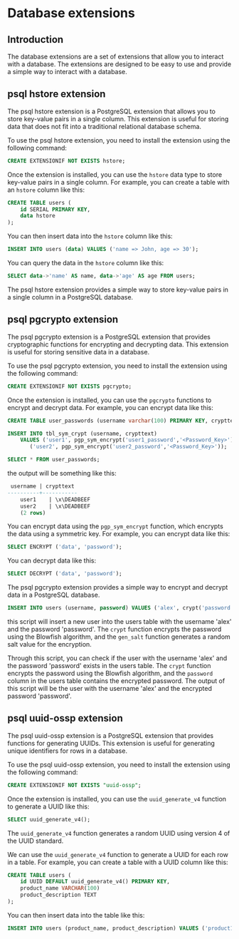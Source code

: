 # Database extensions

## Introduction

The database extensions are a set of extensions that allow you to interact with a database. The extensions are designed to be easy to use and provide a simple way to interact with a database.

## psql hstore extension

The psql hstore extension is a PostgreSQL extension that allows you to store key-value pairs in a single column. This extension is useful for storing data that does not fit into a traditional relational database schema.

To use the psql hstore extension, you need to install the extension using the following command:

```sql
CREATE EXTENSIONIF NOT EXISTS hstore;
```

Once the extension is installed, you can use the `hstore` data type to store key-value pairs in a single column. For example, you can create a table with an `hstore` column like this:

```sql
CREATE TABLE users (
    id SERIAL PRIMARY KEY,
    data hstore
);
```

You can then insert data into the `hstore` column like this:

```sql
INSERT INTO users (data) VALUES ('name => John, age => 30');
```

You can query the data in the `hstore` column like this:

```sql
SELECT data->'name' AS name, data->'age' AS age FROM users;
```

The psql hstore extension provides a simple way to store key-value pairs in a single column in a PostgreSQL database.

## psql pgcrypto extension

The psql pgcrypto extension is a PostgreSQL extension that provides cryptographic functions for encrypting and decrypting data. This extension is useful for storing sensitive data in a database.

To use the psql pgcrypto extension, you need to install the extension using the following command:

```sql
CREATE EXTENSIONIF NOT EXISTS pgcrypto;
```

Once the extension is installed, you can use the `pgcrypto` functions to encrypt and decrypt data. For example, you can encrypt data like this:

```sql
CREATE TABLE user_passwords (username varchar(100) PRIMARY KEY, crypttext text);

INSERT INTO tbl_sym_crypt (username, crypttext)
    VALUES ('user1', pgp_sym_encrypt('user1_password','<Password_Key>')),
       ('user2', pgp_sym_encrypt('user2_password','<Password_Key>'));

SELECT * FROM user_passwords;
```

the output will be something like this:

```sql
 username | crypttext
----------+-----------
    user1    | \x\DEADBEEF
    user2    | \x\DEADBEEF
    (2 rows)
```

You can encrypt data using the `pgp_sym_encrypt` function, which encrypts the data using a symmetric key. For example, you can encrypt data like this:

```sql
SELECT ENCRYPT ('data', 'password');
```

You can decrypt data like this:

```sql
SELECT DECRYPT ('data', 'password');
```

The psql pgcrypto extension provides a simple way to encrypt and decrypt data in a PostgreSQL database.

```sql
INSERT INTO users (username, password) VALUES ('alex', crypt('password', gen_salt('bf')));
```

this script will insert a new user into the users table with the username 'alex' and the password 'password'. The `crypt` function encrypts the password using the Blowfish algorithm, and the `gen_salt` function generates a random salt value for the encryption.

Through this script, you can check if the user with the username 'alex' and the password 'password' exists in the users table. The `crypt` function encrypts the password using the Blowfish algorithm, and the `password` column in the users table contains the encrypted password. The output of this script will be the user with the username 'alex' and the encrypted password 'password'.

## psql uuid-ossp extension

The psql uuid-ossp extension is a PostgreSQL extension that provides functions for generating UUIDs. This extension is useful for generating unique identifiers for rows in a database.

To use the psql uuid-ossp extension, you need to install the extension using the following command:

```sql
CREATE EXTENSIONIF NOT EXISTS "uuid-ossp";
```

Once the extension is installed, you can use the `uuid_generate_v4` function to generate a UUID like this:

```sql
SELECT uuid_generate_v4();
```

The `uuid_generate_v4` function generates a random UUID using version 4 of the UUID standard.

We can use the `uuid_generate_v4` function to generate a UUID for each row in a table. For example, you can create a table with a UUID column like this:

```sql
CREATE TABLE users (
    id UUID DEFAULT uuid_generate_v4() PRIMARY KEY,
    product_name VARCHAR(100)
    product_description TEXT
);
```

You can then insert data into the table like this:

```sql
INSERT INTO users (product_name, product_description) VALUES ('product1', 'description1');
```
